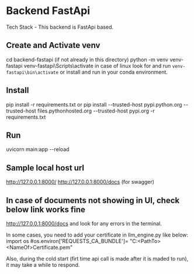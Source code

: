 # Backend FastApi
Tech Stack - This backend is FastApi based.

## Create and Activate venv
cd backend-fastapi (if not already in this directory)
python -m venv venv-fastapi
venv-fastapi\Scripts\activate 
in case of linux look for and run `venv-fastapi\bin\activate` or install and run in your conda environment.

## Install
pip install -r requirements.txt
or
pip install --trusted-host pypi.python.org --trusted-host files.pythonhosted.org --trusted-host pypi.org -r requirements.txt

## Run
uvicorn main:app --reload

## Sample local host url
http://127.0.0.1:8000/
http://127.0.0.1:8000/docs (for swagger)

## In case of documents not showing in UI, check below link works fine
http://127.0.0.1:8000/docs and look for any errors in the terminal.

In some cases, you need to add your certificate in llm_engine.py like below:
import os
#os.environ['REQUESTS_CA_BUNDLE']= "C:\<PathTo>\<NameOf>Certificate.pem"

Also, during the cold start (firt time api call is made after it is maded to run), it may take a while to respond.